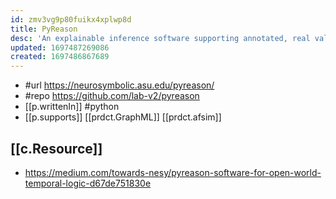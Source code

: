 ```yaml
---
id: zmv3vg9p80fuikx4xplwp8d
title: PyReason
desc: 'An explainable inference software supporting annotated, real valued, graph based and temporal logic '
updated: 1697487269086
created: 1697486867689
---
```


- #url https://neurosymbolic.asu.edu/pyreason/
- #repo https://github.com/lab-v2/pyreason
- [[p.writtenIn]] #python
- [[p.supports]] [[prdct.GraphML]] [[prdct.afsim]]

## [[c.Resource]]

- https://medium.com/towards-nesy/pyreason-software-for-open-world-temporal-logic-d67de751830e